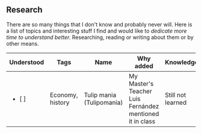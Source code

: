 ## Research


There are so many things that I don't know and probably never will. Here is a list of topics and interesting stuff I find and would like to _dedicate more time to understand better._ Researching, reading or writing about them or by other means.

| Understood | Tags | Name | Why added | Knowledge | Date Added | Date Understood |
|---|---|---|---|---|---|---|
|<ul><li>[ ] </li></ul> | Economy, history | Tulip mania (Tulipomanía) | My Master's Teacher Luis Fernández mentioned it in class | Still not learned | 2019 | null |
